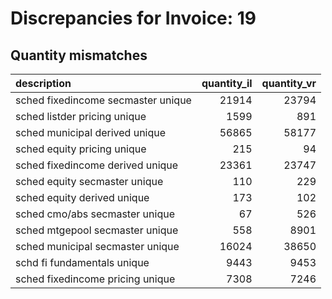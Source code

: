 # Discrepancies for Invoice: 19

## Quantity mismatches

| description                        |   quantity_il |   quantity_vr |
|:-----------------------------------|--------------:|--------------:|
| sched fixedincome secmaster unique |         21914 |         23794 |
| sched listder pricing unique       |          1599 |           891 |
| sched municipal derived unique     |         56865 |         58177 |
| sched equity pricing unique        |           215 |            94 |
| sched fixedincome derived unique   |         23361 |         23747 |
| sched equity secmaster unique      |           110 |           229 |
| sched equity derived unique        |           173 |           102 |
| sched cmo/abs secmaster unique     |            67 |           526 |
| sched mtgepool secmaster unique    |           558 |          8901 |
| sched municipal secmaster unique   |         16024 |         38650 |
| schd fi fundamentals unique        |          9443 |          9453 |
| sched fixedincome pricing unique   |          7308 |          7246 |
